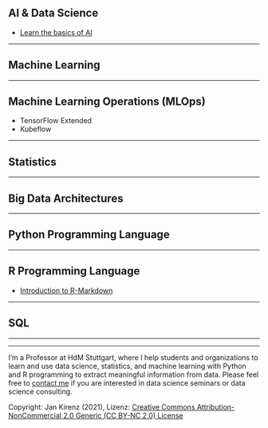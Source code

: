 
## AI & Data Science

- [Learn the basics of AI](https://www.kirenz.com/project/intro-machine-learning/)

---

## Machine Learning


---

## Machine Learning Operations (MLOps)

- TensorFlow Extended
- Kubeflow

---

## Statistics

---

## Big Data Architectures

---

## Python Programming Language

---

## R Programming Language

- [Introduction to R-Markdown](https://www.kirenz.com/project/markdown-first-steps/)

---

## SQL


---


---

I’m a Professor at HdM Stuttgart, where I help students and organizations to learn and use data science, statistics, and machine learning with Python and R programming to extract meaningful information from data. Please feel free to [contact me](https://www.kirenz.com/contact/) if you are interested in data science seminars or data science consulting.

Copyright: Jan Kirenz (2021), Lizenz: [Creative Commons Attribution-NonCommercial 2.0 Generic (CC BY-NC 2.0) License](https://creativecommons.org/licenses/by-nc/2.0/)
